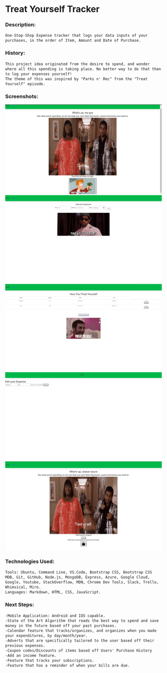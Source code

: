 # Treat Yourself Tracker

### Description:
    One-Stop-Shop Expense tracker that logs your data inputs of your purchases, in the order of Item, Amount and Date of Purchase.
  
### History:
    This project idea originated from the desire to spend, and wonder where all this spending is taking place. No better way to do that than to log your expenses yourself!
    The theme of this was inspired by "Parks n' Rec" from the "Treat Yourself" episode.

### Screenshots:
![Project2 Screenshot](public/images/Project2.SS.jpg)
![Project2 Screenshot](public/images/Project2.SS1.jpg)
![Project2 Screenshot](public/images/Project2.SS2.jpg)
![Project2 Screenshot](public/images/Project2.SS3.jpg)
![Project2 Screenshot](public/images/Project2.SS4.jpg)
    

### Technologies Used:
    Tools: Ubuntu, Command Line, VS.Code, Bootstrap CSS, Bootstrap CSS MDB, Git, GitHub, Node.js, MongoDB, Express, Azure, Google Cloud, Google, Youtube, StackOverflow, MDN, Chrome Dev Tools, Slack, Trello, Whimsical, Miro.
    Languages: Markdown, HTML, CSS, JavaScript. 
    
### Next Steps:
    -Mobile Application: Android and IOS capable.
    -State of the Art Algorithm that reads the best way to spend and save money in the future based off your past purchases.
    -Calendar feature that tracks/organizes, and organizes when you made your expenditures, by day/month/year.
    -Adverts that are specifically tailored to the user based off their previous expenses.
    -Coupon codes/Discounts of items based off Users' Purchase History
    -Add an income feature.
    -Feature that tracks your subscriptions.
    -Feature that has a reminder of when your bills are due.
